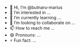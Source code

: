 - 👋 Hi, I’m @butnaru-marius
- 👀 I’m interested in ...
- 🌱 I’m currently learning ...
- 💞️ I’m looking to collaborate on ...
- 📫 How to reach me ...
- 😄 Pronouns: ...
- ⚡ Fun fact: ...

<!---
butnaru-marius/butnaru-marius is a ✨ special ✨ repository because its `README.md` (this file) appears on your GitHub profile.
You can click the Preview link to take a look at your changes.
--->
